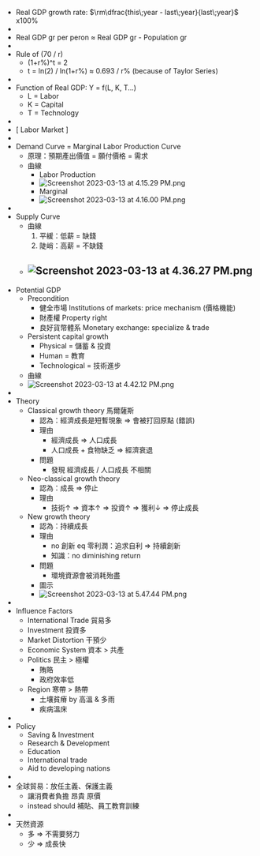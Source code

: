 - Real GDP growth rate: $\rm\dfrac{this\;year - last\;year}{last\;year}$ x100%
-
- Real GDP gr per peron  $\approx$  Real GDP gr - Population gr
-
- Rule of (70 / r)
	- (1+r%)^t = 2
	- t = ln(2) / ln(1+r%)  $\approx$  0.693 / r%  (because of Taylor Series)
-
- Function of Real GDP: Y = f(L, K, T...)
	- L = Labor
	- K = Capital
	- T = Technology
-
- [ Labor Market ]
-
- Demand Curve = Marginal Labor Production Curve
	- 原理：預期產出價值 = 願付價格 = 需求
	- 曲線
		- Labor Production
		- ![Screenshot 2023-03-13 at 4.15.29 PM.png](Screenshot_2023-03-13_at_4.15.29_PM_1678695332922_0.png)
		- Marginal
		- ![Screenshot 2023-03-13 at 4.16.00 PM.png](Screenshot_2023-03-13_at_4.16.00_PM_1678695364131_0.png)
-
- Supply Curve
	- 曲線
	  1. 平緩：低薪 = 缺錢
	  2. 陡峭：高薪 = 不缺錢
	- ![Screenshot 2023-03-13 at 4.36.27 PM.png](Screenshot_2023-03-13_at_4.36.27_PM_1678696591309_0.png)
		-
- Potential GDP
	- Precondition
		- 健全市場 Institutions of markets: price mechanism (價格機能)
		- 財產權 Property right
		- 良好貨幣體系 Monetary exchange: specialize & trade
	- Persistent capital growth
		- Physical = 儲蓄 & 投資
		- Human = 教育
		- Technological = 技術進步
	- 曲線
	- ![Screenshot 2023-03-13 at 4.42.12 PM.png](Screenshot_2023-03-13_at_4.42.12_PM_1678696936835_0.png)
-
- Theory
	- Classical growth theory 馬爾薩斯
		- 認為：經濟成長是短暫現象 => 會被打回原點 (錯誤)
		- 理由
			- 經濟成長 => 人口成長
			- 人口成長 + 食物缺乏 => 經濟衰退
		- 問題
			- 發現 經濟成長 / 人口成長 不相關
	- Neo-classical growth theory
		- 認為：成長 => 停止
		- 理由
			- 技術↑ => 資本↑ => 投資↑ => 獲利↓ => 停止成長
	- New growth theory
		- 認為：持續成長
		- 理由
			- no 創新 eq 零利潤：追求自利 => 持續創新
			- 知識：no diminishing return
		- 問題
			- 環境資源會被消耗殆盡
		- 圖示
		- ![Screenshot 2023-03-13 at 5.47.44 PM.png](Screenshot_2023-03-13_at_5.47.44_PM_1678700870977_0.png)
-
- Influence Factors
	- International Trade  貿易多
	- Investment  投資多
	- Market Distortion  干預少
	- Economic System  資本 > 共產
	- Politics  民主 > 極權
		- 賄賂
		- 政府效率低
	- Region  寒帶 > 熱帶
		- 土壤貧瘠 by 高溫 & 多雨
		- 疾病溫床
-
- Policy
	- Saving & Investment
	- Research & Development
	- Education
	- International trade
	- Aid to developing nations
-
- 全球貿易：放任主義、保護主義
	- 讓消費者負擔 昂貴 原價
	- instead should 補貼、員工教育訓練
-
- 天然資源
	- 多 => 不需要努力
	- 少 => 成長快